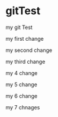 # gitTest
my git Test

my first change

my second change

my third change

my 4 change

my 5 change

my 6 change

my 7 chnages